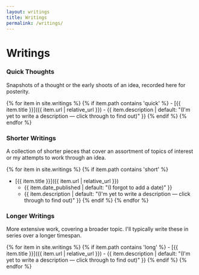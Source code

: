 ```yaml
---
layout: writings
title: Writings
permalink: /writings/
---
```


# Writings

### Quick Thoughts
Snapshots of a thought or the early shoots of an idea, recorded here for posterity. 

{% for item in site.writings %}
  {% if item.path contains 'quick' %}
    - [{{ item.title }}]({{ item.url | relative_url }}) - {{ item.description | default: "(I'm yet to write a description — click through to find out)" }}
  {% endif %}
{% endfor %}

### Shorter Writings
A collection of shorter pieces that cover an assortment of topics of interest or my attempts to work through an idea. 

{% for item in site.writings %}
{% if item.path contains 'short' %}
  - [{{ item.title }}]({{ item.url | relative_url }})
    - {{ item.date_published | default: "(I forgot to add a date)" }}
    - {{ item.description | default: "(I'm yet to write a description — click through to find out)" }}
{% endif %}
{% endfor %}

### Longer Writings
More extensive work, covering a broader topic. I'll typically write these in series over a longer timespan. 

{% for item in site.writings %}
  {% if item.path contains 'long' %}
    - [{{ item.title }}]({{ item.url | relative_url }}) - {{ item.description | default: "(I'm yet to write a description — click through to find out)" }}
  {% endif %}
{% endfor %}